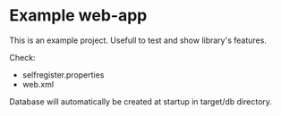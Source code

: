 # Example web-app

This is an example project. Usefull to test and show library's features.

Check:

- selfregister.properties
- web.xml

Database will automatically be created at startup in target/db directory.